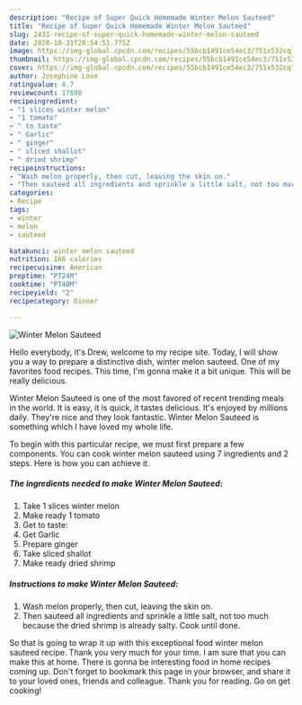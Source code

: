```yaml
---
description: "Recipe of Super Quick Homemade Winter Melon Sauteed"
title: "Recipe of Super Quick Homemade Winter Melon Sauteed"
slug: 2431-recipe-of-super-quick-homemade-winter-melon-sauteed
date: 2020-10-31T20:54:51.775Z
image: https://img-global.cpcdn.com/recipes/55bcb1491ce54ec3/751x532cq70/winter-melon-sauteed-recipe-main-photo.jpg
thumbnail: https://img-global.cpcdn.com/recipes/55bcb1491ce54ec3/751x532cq70/winter-melon-sauteed-recipe-main-photo.jpg
cover: https://img-global.cpcdn.com/recipes/55bcb1491ce54ec3/751x532cq70/winter-melon-sauteed-recipe-main-photo.jpg
author: Josephine Love
ratingvalue: 4.7
reviewcount: 17690
recipeingredient:
- "1 slices winter melon"
- "1 tomato"
- " to taste"
- " Garlic"
- " ginger"
- " sliced shallot"
- " dried shrimp"
recipeinstructions:
- "Wash melon properly, then cut, leaving the skin on."
- "Then sauteed all ingredients and sprinkle a little salt, not too much because the dried shrimp is already salty. Cook until done."
categories:
- Recipe
tags:
- winter
- melon
- sauteed

katakunci: winter melon sauteed 
nutrition: 168 calories
recipecuisine: American
preptime: "PT24M"
cooktime: "PT40M"
recipeyield: "2"
recipecategory: Dinner

---
```



![Winter Melon Sauteed](https://img-global.cpcdn.com/recipes/55bcb1491ce54ec3/751x532cq70/winter-melon-sauteed-recipe-main-photo.jpg)

Hello everybody, it's Drew, welcome to my recipe site. Today, I will show you a way to prepare a distinctive dish, winter melon sauteed. One of my favorites food recipes. This time, I'm gonna make it a bit unique. This will be really delicious.



Winter Melon Sauteed is one of the most favored of recent trending meals in the world. It is easy, it is quick, it tastes delicious. It's enjoyed by millions daily. They're nice and they look fantastic. Winter Melon Sauteed is something which I have loved my whole life.


To begin with this particular recipe, we must first prepare a few components. You can cook winter melon sauteed using 7 ingredients and 2 steps. Here is how you can achieve it.

<!--inarticleads1-->

##### The ingredients needed to make Winter Melon Sauteed:

1. Take 1 slices winter melon
1. Make ready 1 tomato
1. Get  to taste:
1. Get  Garlic
1. Prepare  ginger
1. Take  sliced shallot
1. Make ready  dried shrimp




<!--inarticleads2-->

##### Instructions to make Winter Melon Sauteed:

1. Wash melon properly, then cut, leaving the skin on.
1. Then sauteed all ingredients and sprinkle a little salt, not too much because the dried shrimp is already salty. Cook until done.




So that is going to wrap it up with this exceptional food winter melon sauteed recipe. Thank you very much for your time. I am sure that you can make this at home. There is gonna be interesting food in home recipes coming up. Don't forget to bookmark this page in your browser, and share it to your loved ones, friends and colleague. Thank you for reading. Go on get cooking!
